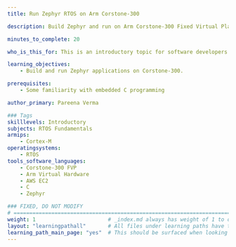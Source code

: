 ```yaml
---
title: Run Zephyr RTOS on Arm Corstone-300

description: Build Zephyr and run on Arm Corstone-300 Fixed Virtual Platform

minutes_to_complete: 20

who_is_this_for: This is an introductory topic for software developers getting started with Zephyr RTOS.

learning_objectives: 
    - Build and run Zephyr applications on Corstone-300.

prerequisites:
    - Some familiarity with embedded C programming

author_primary: Pareena Verma

### Tags
skilllevels: Introductory
subjects: RTOS Fundamentals
armips:
    - Cortex-M
operatingsystems:
    - RTOS
tools_software_languages:
    - Corstone-300 FVP
    - Arm Virtual Hardware
    - AWS EC2
    - C
    - Zephyr

### FIXED, DO NOT MODIFY
# ================================================================================
weight: 1                       # _index.md always has weight of 1 to order correctly
layout: "learningpathall"       # All files under learning paths have this same wrapper
learning_path_main_page: "yes"  # This should be surfaced when looking for related content. Only set for _index.md of learning path content.
---
```

